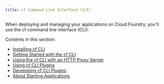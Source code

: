 ```yaml
---
title: cf Command Line Interface (CLI)
---
```


When deploying and managing your applications on Cloud Foundry, you'll use the cf command line interface (CLI).

Contents in this section:

* [Installing cf CLI](./install-go-cli.html)
* [Getting Started with the cf CLI](./getting-started.html)
* [Using the cf CLI with an HTTP Proxy Server](./http-proxy.html)
* [Using cf CLI Plugins](./use-cli-plugins.html)
* [Developing cf CLI Plugins](./develop-cli-plugins.html)
* [About Starting Applications](../devguide/deploy-apps/app-startup.html)
